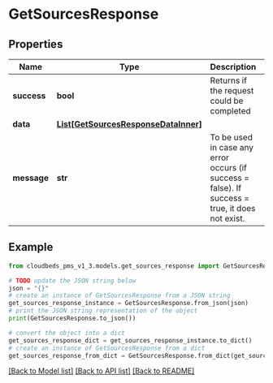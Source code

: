 # GetSourcesResponse


## Properties

Name | Type | Description | Notes
------------ | ------------- | ------------- | -------------
**success** | **bool** | Returns if the request could be completed | [optional] 
**data** | [**List[GetSourcesResponseDataInner]**](GetSourcesResponseDataInner.md) |  | [optional] 
**message** | **str** | To be used in case any error occurs (if success &#x3D; false). If success &#x3D; true, it does not exist. | [optional] 

## Example

```python
from cloudbeds_pms_v1_3.models.get_sources_response import GetSourcesResponse

# TODO update the JSON string below
json = "{}"
# create an instance of GetSourcesResponse from a JSON string
get_sources_response_instance = GetSourcesResponse.from_json(json)
# print the JSON string representation of the object
print(GetSourcesResponse.to_json())

# convert the object into a dict
get_sources_response_dict = get_sources_response_instance.to_dict()
# create an instance of GetSourcesResponse from a dict
get_sources_response_from_dict = GetSourcesResponse.from_dict(get_sources_response_dict)
```
[[Back to Model list]](../README.md#documentation-for-models) [[Back to API list]](../README.md#documentation-for-api-endpoints) [[Back to README]](../README.md)


